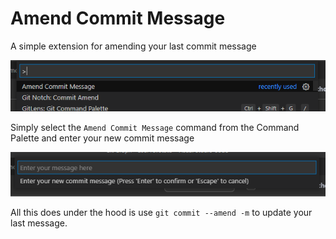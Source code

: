 # Amend Commit Message

A simple extension for amending your last commit message

![Select the Command](./img/example.png)

Simply select the `Amend Commit Message` command from the Command Palette and enter your new commit message

![Enter your commit](./img/example2.png)

All this does under the hood is use `git commit --amend -m` to update your last message.